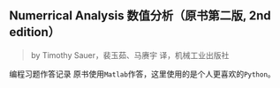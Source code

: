 ## Numerrical Analysis 数值分析（原书第二版, 2nd edition）
> by Timothy Sauer，裴玉茹、马赓宇 译，机械工业出版社

编程习题作答记录
原书使用`Matlab`作答，这里使用的是个人更喜欢的`Python`。